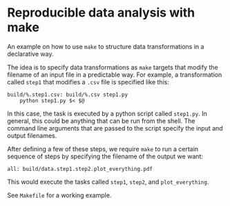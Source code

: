 
# Reproducible data analysis with make

An example on how to use `make` to structure data transformations in a declarative way.

The idea is to specify data transformations as `make` targets that modify the filename of an input file in a predictable way.
For example, a transformation called `step1` that modifies a `.csv` file is specified like this:

```make
build/%.step1.csv: build/%.csv step1.py
	python step1.py $< $@
```

In this case, the task is executed by a python script called `step1.py`.
In general, this could be anything that can be run from the shell.
The command line arguments that are passed to the script specify the input and output filenames.

After defining a few of these steps, we require `make` to run a certain sequence of steps by specifying the filename of the output we want:
```make
all: build/data.step1.step2.plot_everything.pdf
```

This would execute the tasks called `step1`, `step2`, and `plot_everything`.

See `Makefile` for a working example.

